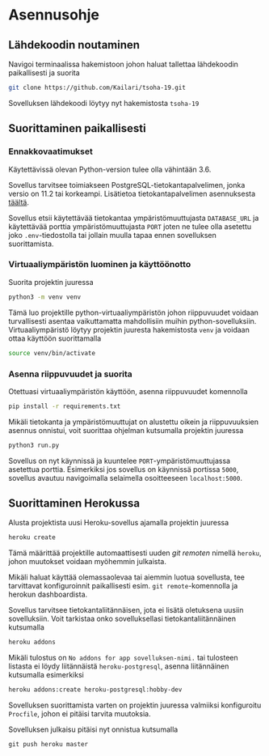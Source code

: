 # Asennusohje

## Lähdekoodin noutaminen
Navigoi terminaalissa hakemistoon johon haluat tallettaa lähdekoodin paikallisesti ja suorita

```bash
git clone https://github.com/Kailari/tsoha-19.git
```
Sovelluksen lähdekoodi löytyy nyt hakemistosta `tsoha-19`


## Suorittaminen paikallisesti

### Ennakkovaatimukset
Käytettävissä olevan Python-version tulee olla vähintään 3.6.

Sovellus tarvitsee toimiakseen PostgreSQL-tietokantapalvelimen, jonka versio on 11.2 tai korkeampi. Lisätietoa tietokantapalvelimen asennuksesta [täältä](./postgresql_asennus.md).

Sovellus etsii käytettävää tietokantaa ympäristömuuttujasta `DATABASE_URL` ja käytettävää porttia ympäristömuuttujasta `PORT` joten ne tulee olla asetettu joko `.env`-tiedostolla tai jollain muulla tapaa ennen sovelluksen suorittamista.

### Virtuaaliympäristön luominen ja käyttöönotto
Suorita projektin juuressa 

```bash
python3 -m venv venv
```

Tämä luo projektille python-virtuaaliympäristön johon riippuvuudet voidaan turvallisesti asentaa vaikuttamatta mahdollisiin muihin python-sovelluksiin. Virtuaaliympäristö löytyy projektin juuresta hakemistosta `venv` ja voidaan ottaa käyttöön suorittamalla 

```bash
source venv/bin/activate
```

### Asenna riippuvuudet ja suorita
Otettuasi virtuaaliympäristön käyttöön, asenna riippuvuudet komennolla
```bash
pip install -r requirements.txt
```

Mikäli tietokanta ja ympäristömuuttujat on alustettu oikein ja riippuvuuksien asennus onnistui, voit suorittaa ohjelman kutsumalla projektin juuressa

```bash
python3 run.py
```

Sovellus on nyt käynnissä ja kuuntelee `PORT`-ympäristömuuttujassa asetettua porttia. Esimerkiksi jos sovellus on käynnissä portissa `5000`, sovellus avautuu navigoimalla selaimella osoitteeseen `localhost:5000`.


## Suorittaminen Herokussa
Alusta projektista uusi Heroku-sovellus ajamalla projektin juuressa

```bash
heroku create
```

Tämä määrittää projektille automaattisesti uuden *git remoten* nimellä `heroku`, johon muutokset voidaan myöhemmin julkaista.

Mikäli haluat käyttää olemassaolevaa tai aiemmin luotua sovellusta, tee tarvittavat konfiguroinnit paikallisesti esim. `git remote`-komennolla ja herokun dashboardista.

Sovellus tarvitsee tietokantaliitännäisen, jota ei lisätä oletuksena uusiin sovelluksiin. Voit tarkistaa onko sovelluksellasi tietokantaliitännäinen kutsumalla 

```bash
heroku addons
```

Mikäli tulostus on `No addons for app sovelluksen-nimi.` tai tulosteen listasta ei löydy liitännäistä `heroku-postgresql`, asenna liitännäinen kutsumalla esimerkiksi

```bash
heroku addons:create heroku-postgresql:hobby-dev
```

Sovelluksen suorittamista varten on projektin juuressa valmiiksi konfiguroitu `Procfile`, johon ei pitäisi tarvita muutoksia.

Sovelluksen julkaisu pitäisi nyt onnistua kutsumalla

```
git push heroku master
```
